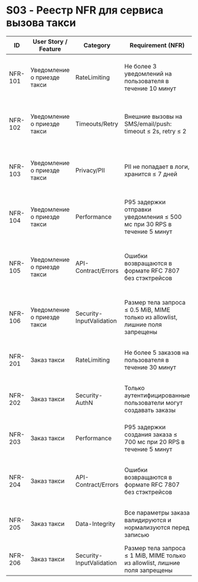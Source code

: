 # S03 - Реестр NFR для сервиса вызова такси

| ID      | User Story / Feature                  | Category                  | Requirement (NFR)                                                                 | Rationale / Risk                        | Acceptance (G-W-T)                                                                                                         | Evidence (test/log/scan/policy)         | Trace (issue/link) | Owner   | Status   | Priority    | Severity   | Tags                  |
| ------- | ------------------------------------- | ------------------------- | ------------------------------------------------------------------------------- | --------------------------------------- | -------------------------------------------------------------------------------------------------------------------------- | --------------------------------------- | ------------------ | ------- | -------- | ----------- | ---------- | --------------------- |
| NFR-101 | Уведомление о приезде такси           | RateLimiting              | Не более 3 уведомлений на пользователя в течение 10 минут                        | Защита от спама и DoS                   | **Given** пользователь получает уведомления<br>**When** отправляется 4-е уведомление за 10 минут<br>**Then** ответ 429     | test: e2e-rate-limit                    | #taxi-notify      | team-taxi | Draft    | P1 - High   | S2 - Major | rate,notify           |
| NFR-102 | Уведомление о приезде такси           | Timeouts/Retry            | Внешние вызовы на SMS/email/push: timeout ≤ 2s, retry ≤ 2                        | Устойчивость к зависимостям             | **Given** недоступность внешнего сервиса<br>**When** отправляется уведомление<br>**Then** не более 2 попыток, ожидание ≤2s | test: integration-fail                  | #taxi-notify      | team-taxi | Draft    | P2 - Medium | S2 - Major | timeout,retry         |
| NFR-103 | Уведомление о приезде такси           | Privacy/PII               | PII не попадает в логи, хранится ≤ 7 дней                                        | Соответствие privacy и комплаенсу       | **Given** логирование события<br>**When** в логе есть персональные данные<br>**Then** они маскированы или удалены          | log: masked-example                     | #taxi-notify      | team-taxi | Draft    | P1 - High   | S1 - Critical | privacy,pii         |
| NFR-104 | Уведомление о приезде такси           | Performance               | P95 задержки отправки уведомления ≤ 500 мс при 30 RPS в течение 5 минут          | UX/SLO, своевременность оповещения      | **Given** сервис здоров<br>**When** 30 RPS на /api/notifications/ride-arrival 5 минут<br>**Then** P95 ≤ 500 мс, error ≤ 1% | test: load-30rps                        | #taxi-notify      | team-taxi | Draft    | P2 - Medium | S2 - Major | perf,slo              |
| NFR-105 | Уведомление о приезде такси           | API-Contract/Errors       | Ошибки возвращаются в формате RFC 7807 без стэктрейсов                           | Предсказуемость и безопасность          | **Given** ошибка при POST /api/notifications/ride-arrival<br>**When** клиент получает ответ<br>**Then** RFC7807, нет stack | test: contract-error                    | #taxi-notify      | team-taxi | Draft    | P2 - Medium | S2 - Major | api,error             |
| NFR-106 | Уведомление о приезде такси           | Security-InputValidation  | Размер тела запроса ≤ 0.5 MiB, MIME только из allowlist, лишние поля запрещены   | Защита от DoS и грязных данных          | **Given** тело 1 MiB или неизвестные поля<br>**When** POST /api/notifications/ride-arrival<br>**Then** 413 или 400        | test: input-validation                  | #taxi-notify      | team-taxi | Draft    | P2 - Medium | S2 - Major | validation,security   |
| NFR-201 | Заказ такси                           | RateLimiting              | Не более 5 заказов на пользователя в течение 30 минут                            | Защита от спама и злоупотреблений       | **Given** пользователь оформляет заказы<br>**When** отправляется 6-й заказ за 30 минут<br>**Then** ответ 429              | test: e2e-rate-limit                    | #taxi-order       | team-taxi | Draft    | P1 - High   | S2 - Major | rate,order            |
| NFR-202 | Заказ такси                           | Security-AuthN            | Только аутентифицированные пользователи могут создавать заказы                    | Защита от несанкционированных действий  | **Given** неаутентифицированный пользователь<br>**When** POST /api/orders<br>**Then** ответ 401                           | test: auth-required                     | #taxi-order       | team-taxi | Draft    | P1 - High   | S2 - Major | auth,security         |
| NFR-203 | Заказ такси                           | Performance               | P95 задержки создания заказа ≤ 700 мс при 20 RPS в течение 5 минут               | UX/SLO, скорость оформления заказа      | **Given** сервис здоров<br>**When** 20 RPS на /api/orders 5 минут<br>**Then** P95 ≤ 700 мс, error ≤ 1%                    | test: load-20rps                        | #taxi-order       | team-taxi | Draft    | P2 - Medium | S2 - Major | perf,slo              |
| NFR-204 | Заказ такси                           | API-Contract/Errors       | Ошибки возвращаются в формате RFC 7807 без стэктрейсов                           | Предсказуемость и безопасность          | **Given** ошибка при POST /api/orders<br>**When** клиент получает ответ<br>**Then** RFC7807, нет stack                     | test: contract-error                    | #taxi-order       | team-taxi | Draft    | P2 - Medium | S2 - Major | api,error             |
| NFR-205 | Заказ такси                           | Data-Integrity            | Все параметры заказа валидируются и нормализуются перед записью                   | Целостность и корректность данных       | **Given** невалидные или неканоничные данные<br>**When** POST /api/orders<br>**Then** 400 или нормализация                 | test: data-integrity                    | #taxi-order       | team-taxi | Draft    | P2 - Medium | S2 - Major | integrity,validation  |
| NFR-206 | Заказ такси                           | Security-InputValidation  | Размер тела запроса ≤ 1 MiB, MIME только из allowlist, лишние поля запрещены     | Защита от DoS и грязных данных          | **Given** тело 2 MiB или неизвестные поля<br>**When** POST /api/orders<br>**Then** 413 или 400                             | test: input-validation                  | #taxi-order       | team-taxi | Draft    | P2 - Medium | S2 - Major | validation,security   |

<!-- ...existing code... -->

